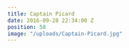 ```yaml
---
title: Captain Picard
date: 2016-09-28 22:34:00 Z
position: 58
image: "/uploads/Captain-Picard.jpg"
---
```


